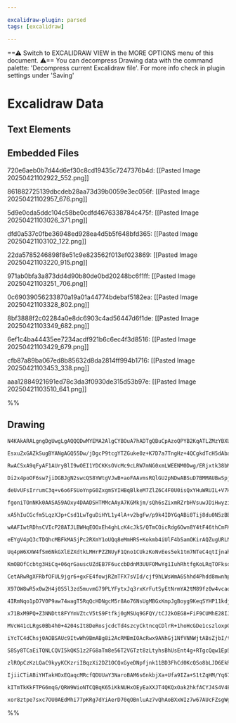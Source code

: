 ```yaml
---

excalidraw-plugin: parsed
tags: [excalidraw]

---
```

==⚠  Switch to EXCALIDRAW VIEW in the MORE OPTIONS menu of this document. ⚠== You can decompress Drawing data with the command palette: 'Decompress current Excalidraw file'. For more info check in plugin settings under 'Saving'


# Excalidraw Data

## Text Elements
## Embedded Files
720e6aeb0b7d44d6ef30c8cd19435c7247376b4d: [[Pasted Image 20250421102922_552.png]]

861882725139dbcdeb28aa73d39b0059e3ec056f: [[Pasted Image 20250421102957_676.png]]

5d9e0cda5ddc104c58be0cdfd4676338784c475f: [[Pasted Image 20250421103026_371.png]]

dfd0a537c0fbe36948ed928ea4d5b5f648bfd365: [[Pasted Image 20250421103102_122.png]]

22da5785246898f8e51c9e823562f013ef023869: [[Pasted Image 20250421103220_915.png]]

971ab0bfa3a873dd4d90b80de0bd20248bc6f1ff: [[Pasted Image 20250421103251_706.png]]

0c69039056233870a19a01a44774bdebaf5182ea: [[Pasted Image 20250421103328_802.png]]

8bf3888f2c02284a0e8dc6903c4ad56447d6f1de: [[Pasted Image 20250421103349_682.png]]

6ef1c4ba44435ee7234acdf921b6c6ec4f3d8516: [[Pasted Image 20250421103429_679.png]]

cfb87a89ba067ed8b85632d8da2814ff994b1716: [[Pasted Image 20250421103453_338.png]]

aaa12884921691ed78c3da3f0930de315d53b97e: [[Pasted Image 20250421103510_641.png]]

%%
## Drawing
```compressed-json
N4KAkARALgngDgUwgLgAQQQDwMYEMA2AlgCYBOuA7hADTgQBuCpAzoQPYB2KqATLZMzYBXUtiRoIACyhQ4zZAHoFAc0JRJQgEYA6bGwC2CgF7N6hbEcK4OCtptbErHALRY8RMpWdx8Q1TdIEfARcZgRmBShcZQUebQBObR4aOiCEfQQOKGZuAG1wMFAwYogSbggAFQARZwBhGABFAC0AZQAlAH0ARiFmAFUADgrlAFYAdQBNYhTiyFhEcsJ9aKR+

EsxuZxGAZkSugBYANgAGQ55Dw/jDgcP9tcgYTZGuke0z+K7D7a7TngHz+4QCgkdTcH5dAbaf4jHZdD77AbxbaHQGSBCEZTSbgjADsKIKkGsymC3GOgOYUFIbAA1ghamx8GxSOVKdZmHBcIEsjMSppcNhqcoqUIOMR6YzmRJWRx2ZzMlAeZAAGaEfD4FqwEkSQQeRUQClU2ljEGSbh8An6yk0hAamBa9A6sqA4WYjjhHJoLqAtgc7BqR6e45ki1C4

RwACSxA9qFyAF1AUryBlI9wOEI1YDCKKsOVcMc9cLRW7mNG0xmLWEENM0Dwg/ERjxtk38bMGExWJxsV6LYwWOwOAA5ThiMFBnFdJunO4WwjMKppKBV7hKghhQGaYSigCiwQyWVL6fwgKEcGIuEX1dQXRx+2e8URJ32u0BRA41NTh5fbAFS7QK/wa4VlEUC9OUiCilmyh6iqwQphIOK1gghy4AgmjHJoOLEPs+zEIcCBKtsxzYAM2DEHCT4jNgCH7

Di2x4poOF6sw7jiDGBJgN2swcQS8YWtgVJwB+aoFAAvmsRQlGU2pNDwABSuD7BMMAUBwSpjM8tRGMoABixwAELJIC8ysaUyzKKsFobGgWz7F0ULxA5Xx0YivyAgGqCXAkt67AMXQQnixz3oCwLEKCgaNlCQbHAi/y+TwIyouimIKmgIwOZFQYxX8XTxYCRL2sGrYGta4pMiy5AyhyXIKuu/KCoWYoMmVUoVbK1XQaq6qaiZjrTOSVpGiaZr9YaNr

deUvUFsIrrumC3q+v6o6FSUoYnpG0ZxgmSYIHBqBlkeM7ZlZ6C4F0U0isQxYHuWRUIL+V7HAMpyHAhCGAr2HZcJ6+zxO97b9kOHAjp6Dk8J88SBS2klzgu93/oBrYbhdO7pPK10Ha2J5nheYI3neiKIlcAwvlm75oPtX4/pe8MIP156gRI4GOBwUEJqqO2XhANwQv8CHPLsxCaKRqF/LguC0cQuxoccaUINsCDYDLhxKkxLF5OxnGzF0PGAvxPpC

fgoniTOnNKk0AASA59AOxy4DAADSHTMMcAAyA7KGMkjm/sQh6sZixmRZrbHVsuwJDiHwyziOKBROCUWu5L2Qje8S0U+5yp9FwVDZ6YN2TLYNBgM+zHM25qtmiGJYmgL04m8NEywM/zbA28TTq2+WsctAgDXSTWSug0ptfKep8gKq2iqVA/QK1VUj2zaq2va+oMk6QGjcaoWmjWI3WkvPWr31FoupIV1zRaPr8otgbdxAq0RlGeS8a2ia4Mml4U4d

xA5hIuCGcfm5LqzXJp+Csd1LwTguDiHYL1y4lA+v2bgFw/p9k4IDYGqABi0Tij8du0N5zBBxn+VctMLRI23LuNGBtjynnPPda8t44QQzBsiYmFpXxkz2qA1sjIqbLhIXTEC0YIBM0gh1WCnMRjEHiAgIiZ4pHEGwLg7AIwBiaFkaRJUWEXpOSwcXbANERgq3JGrNA+QuKa2KNrWYz8Sh60EiA4SxQxIFAkpAKS6BDjOA4AADQmC7EY+goAcCaERI

wAAFIwtRDhsCVIcP28ATJLBWHqEOOxEh4ghLcK4cJkS/QTmCOicRdg6Own8Y4tF46thCmFK8YNDhJFuBcVhRwHKWKkElauHlo71xjqo5urc8GEhZgVXetIp7lTZHPbktVx4NQmS1KZcoZkWhgl1O0B9dRjIQJvWpcCe6jX3hNQ+50ZolnPq2S+fpYBLUBPfdaT8tpvw5tQr+P8TrbHOkWYBXCbolErBAm4PB4jxThPstsqCvq8Hya2BBaDhysTBr

eEYgV4pQ3cTDQhcMBFkMASjPc2RXmY1oUQq8eMmHRS+Kokmb4iUlF4bSamOKirAQZugURLNxEvIkMQLRtsdg4kVkqdReSERVhBQMEIOERiaCMbcNRWjkQjFVgQVi5itb3G4jY3WAkDZG1cSbcoOE9KYCEEqF24YOCyX2AANSgJgMY4S+ikGUF0AA4gkhYEhknmVSU8MOAxvjFw+BCYFBw3JmlONsJItZji1lTknZBFoanbzqQcbQDZ6m2QuA2M4i

Uq4pW6XXW4fSm6NkGXlEZXdtkLMHrPZZNUyF1Qno1CUkzKoNvEes5ek1tm7NTeC4qtIjnahOc6aap8fntKudfB6t97mPzMbY5U21dqf1bFmb+x0IAKS+UA85jiMb/PAdwI4txCJExQZ9bEML4H/XhUDViBwmzjhLeC2cBCECkppuuPFlD9x0sgFjOhEDyVtJbjiJ6NLOHrvpd+Rl/CAKkJZfTYRHLWarPZrtCAPAeDyMgw2I4BMlSSueNgGRAyzh

KmOBOfCcbtg3HiCq+06qrGauscUZdEB7F6uccbDdnM3UUFOMwYg1IuhRhtfgKoLRqTOFksoJUXQqBGUSQHFJgI0l0W0EXbY5wm7jibEMiA7keDQOTj9bC4440x3RUCHOab9gZtw58bNhxc3gsrslJBPSS2NwGcC4zndSQ1v7u24eKzEbNvmWFxZHb2oL27ZsteLKN4OcHb3EdDox0AL8JOg9V55pXxuTfO5woH4bS46/d+gHShHVzMq8dF0z6HvJ

CetARwRgXFRbfOFUL9jgr6+gxFE4fowjRZmTFX7sVId/cjf9hLWsWmA6Shhd4Phdd8mwnhpNasMpmwjf5rK0OZGZhhl+WHOapy6LgNCmgVzbFwFg7YxAsLSPQk9b+6FiC1h4AiIWysuhKmMRWUxbELHsZ1nxXVh79XFDcaUTmAB5AAVgARwALIuy3NE/QOIYAcAoHACoLsmjbA4AAQUEqpr16AfVB3WP6pzTZ40IT8l8UuEa0DbFvMcDNBxcM0RD

X97OW8wR5x0w2H4j0S5l3zd5muvmG79PLYFytxJq3rxKrFutSyEtNrmYA2tM89fz0w4vcao6tla8GmLneNuxobOOdb1sJ8WuFYvgtErc6ythgeUup5NWlsbvq7/eJTXvkFdgwIdrqAUWQdrDAq9iDUq3sgENhF3Bvhp2uI9Sbn7v3Mt5H+1GAHg8lBW/QsDIKi71mg3t+DB3kNHdQ2BU7YiF7cvQERS4pcIZdcbAxmOp14h5hu1Zm8mhv58iVM8f

4IRmNqo1pD7V0P9aw74wagT5RqQcHDNgcM5r8Ao76NsUgMBGxKmpJgBoyg9KeqSYHP11kdjRp+GcH6Xwcr+S56gWyDY3hs8JwsFutthRdalv9IQaMwYY4GN0kRhjMvMula5el/NVc251dRkHdjch5plG0otDcLocD619cLsLcncrcUsjs0s7deBtkssV4XcSg3cp0itrl3Jpdfc1pF0YwqtV0P5uFJJQ8TocQ913do99RY8YoutHom5k9OxUowCe

x71BxM9PQ+Z3NNDtt8FYYmVZtcV5tS9Ftfkj0gMSUq9GFQY/tCJ2kOEG8+FiF9CUMhE28IJOVO9sMFUGMm4lQeBFZcNi48wEABhFFe9tgDFcBiAusrNcIlNv5F91YIcNYodWweMN8wAXF4dDUJAhBnA+gfEhAGgUdwkJhwwcRRBSA4BahZIUdzZZIuAadH8NNLJ/U+cusbwcosEfhU5wV3IERcQM1aJopA1E8W5wDU1v984pci5ZdkRPNOlC0UC/

MVcW41cLRgs0Bb4h0+4204sIt8DeRosjcdcTd4szcyCktncqCDlrR+1hoHcGDe1cszloxp0vcOCgwuCKtHlVl+DatN13kd0BgxCfkJCAUs8ECfJL1lDIUkFesVDhszRn19MedjMP1dDENDtIByFiB8UqFy8zDsYLD1t4o9Mmx68CSIB9s9CsTLRW9GZ293Dzcu8IA8IlMDE+RsIKI7oEIed+ReUQUuhNBDhsA8IDECJiABhnhw9QdVVEiNVkjV9U

iYcTC4dChsj0AOBSAUc9ItwWh9BmABg8i2AcRMBmIOAcRwx9ANhGj1NfVNNWjtABsZjbI/tY5f8YQYQEh4orgKk8ZfJxjxd01M1XNPh3Nzh5iC0fNi1lcy1ViMD1iq0QtsCTjcDO1Zl6pjjdjdczjIsSg1lHictUtbj0t6DLdssmDIAWCCs3jisPj51yt/deDA8u8JCATt1cAmMI9910Y2t6FOtz08RtD08VCb15DVDH1sRoFPhkQS588MTHDaSc

S8Sy8TCaEiTQNLCQVI5kQKS1z2FG8aTm8e56T2VGTzt8zLtyhsBhUsEnt4g+RTgcQqw1EpSvg8MQi/5fJ9hgcHJ9hNBrxPgEizFl9FTOMdV19VTN8sjt8JAtw2B7UXY4A2Bjh9AqgKcnZ6x9hcBDhzZMBPlbTvUn8HSX9vg3h3NoE6JojgUcRf8zhngnSYQGNe8ZY41Azc4Kk3gaMnoHIEDpzIyFci1UCViK1EyNdkzizxlUySDzjDjCDJ5pLTc8

zlROpCzKzLQaC9kyyKCKzriIBqzXi2DZ1OCQxGyeDNpfjnk11BD3FhCd0KcQSo8bLJD6EkRrhCYQVxys94TIVETPQsEutngjg0SptC8nDi9DCCVezltzDNz1tCIm4pS9yJDqTMTjy6SXCGS3CLyVKJFcwxZOjg16kPgqxINsAXtcBthqMkRjhv5vgpEdhNBU4GcBAwdWMOIV9wK18HEoKMjwBn4d04A4ANQ6FuAJJoA0QMhygiBvM1gGBCAEAKA9

IjiiCTiABiYHTakHOxEQaqcMRcfQDUUaY3NaroBAM6s6nkbjXa+Ufa9IZa+S1tZqHM/Yq67AG6rIO6/QbSVS8sxgqg660gPag6o6ks2guBQG4G9IUG4dP6p4naoG26g6toCdd3TWSGpG9IJHd425AoDGz6g67STgKAbSN+VUdyKpSAd6xGgm9IImrIFoQgIwRFZafGqAL6ioLAKACnGaqFKk/CA4tmr6ka0gbmoGtgCgNESIulIWg6rcUUCncWyW

kITmTkKkFTPG6mqG/QRW9WioNTCQBqK65iKkNUHxOEyEaXXJT4QKQxOak2hkfACYJ4S4V4E4P7YFdoqBOaowNgAwMansAgIQLuKEEYNU2W9IFG5rH5fSwBK6oUEgRm5myNOahO4gDUBAHqymu+UgEgDHNgb+eW27YII81O3Op6geBHPSBkTmF1PkAAChgOoF4GvGbqbtQDaIAEo9Q2gEBlB0xORyg67cBG7CI26x7eAJ6u6IBw6tb5QYaEBsaoB+

xor8ztpe7sxc7OU0AEdMhi77pKRg7dYiAerD70qOBnluAz7vQhAoBXxWIz7w67AUcFZsgWgL64B87C6L7NAS60q5r+Rl7GAKg/b8AA7Wx/ZtQ0hsBl7OxdZegoADB9bacUrDz/72FQhuaYHCBgHQHeM+qMj+AIAYJwgxqRIQARIgA===
```
%%